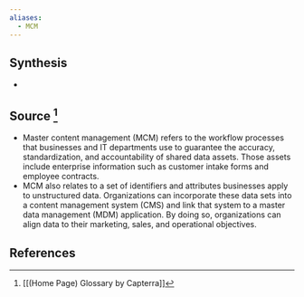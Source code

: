```yaml
---
aliases:
  - MCM
---
```

## Synthesis
- 
## Source [^1]
- Master content management (MCM) refers to the workflow processes that businesses and IT departments use to guarantee the accuracy, standardization, and accountability of shared data assets. Those assets include enterprise information such as customer intake forms and employee contracts.
- MCM also relates to a set of identifiers and attributes businesses apply to unstructured data. Organizations can incorporate these data sets into a content management system (CMS) and link that system to a master data management (MDM) application. By doing so, organizations can align data to their marketing, sales, and operational objectives.
## References

[^1]: [[(Home Page) Glossary by Capterra]]
